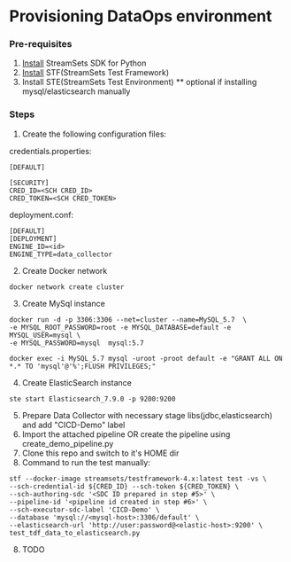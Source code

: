 # Provisioning DataOps environment

### Pre-requisites
1. [Install](https://docs.streamsets.com/platform-sdk/learn/installation.html) StreamSets SDK for Python 
2. [Install](https://docs.streamsets.com/stf/latest/installation.html) STF(StreamSets Test Framework)
3. Install STE(StreamSets Test Environment) ** optional if installing mysql/elasticsearch manually 

### Steps 

1. Create the following configuration files:

credentials.properties:
```
[DEFAULT]

[SECURITY]
CRED_ID=<SCH CRED_ID>
CRED_TOKEN=<SCH CRED_TOKEN>
```
deployment.conf:
```
[DEFAULT]
[DEPLOYMENT]
ENGINE_ID=<id>
ENGINE_TYPE=data_collector
```
2. Create Docker network
```
docker network create cluster
```
3. Create MySql instance
```
docker run -d -p 3306:3306 --net=cluster --name=MySQL_5.7  \
-e MYSQL_ROOT_PASSWORD=root -e MYSQL_DATABASE=default -e MYSQL_USER=mysql \
-e MYSQL_PASSWORD=mysql  mysql:5.7

docker exec -i MySQL_5.7 mysql -uroot -proot default -e "GRANT ALL ON *.* TO 'mysql'@'%';FLUSH PRIVILEGES;"
```
4. Create ElasticSearch instance
```
ste start Elasticsearch_7.9.0 -p 9200:9200
```
5. Prepare Data Collector with necessary stage libs(jdbc,elasticsearch) and add "CICD-Demo" label
6. Import the attached pipeline OR create the pipeline using create_demo_pipeline.py
7. Clone this repo and switch to it's HOME dir
8. Command to run the test manually:
```
stf --docker-image streamsets/testframework-4.x:latest test -vs \
--sch-credential-id ${CRED_ID} --sch-token ${CRED_TOKEN} \
--sch-authoring-sdc '<SDC ID prepared in step #5>' \
--pipeline-id '<pipeline id created in step #6>' \
--sch-executor-sdc-label 'CICD-Demo' \
--database 'mysql://<mysql-host>:3306/default' \
--elasticsearch-url 'http://user:password@<elastic-host>:9200' \
test_tdf_data_to_elasticsearch.py
```
8. TODO








